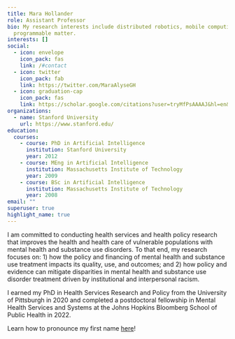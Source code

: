 ```yaml
---
title: Mara Hollander
role: Assistant Professor
bio: My research interests include distributed robotics, mobile computing and
  programmable matter.
interests: []
social:
  - icon: envelope
    icon_pack: fas
    link: /#contact
  - icon: twitter
    icon_pack: fab
    link: https://twitter.com/MaraAlyseGH
  - icon: graduation-cap
    icon_pack: fas
    link: https://scholar.google.com/citations?user=tryMfPsAAAAJ&hl=en&oi=ao
organizations:
  - name: Stanford University
    url: https://www.stanford.edu/
education:
  courses:
    - course: PhD in Artificial Intelligence
      institution: Stanford University
      year: 2012
    - course: MEng in Artificial Intelligence
      institution: Massachusetts Institute of Technology
      year: 2009
    - course: BSc in Artificial Intelligence
      institution: Massachusetts Institute of Technology
      year: 2008
email: ""
superuser: true
highlight_name: true
---
```

I am committed to conducting health services and health policy research that improves the health and health care of vulnerable populations with mental health and substance use disorders. To that end, my research focuses on: 1) how the policy and financing of mental health and substance use treatment impacts its quality, use, and outcomes; and 2) how policy and evidence can mitigate disparities in mental health and substance use disorder treatment driven by institutional and interpersonal racism.

I earned my PhD in Health Services Research and Policy from the University of Pittsburgh in 2020 and completed a postdoctoral fellowship in Mental Health Services and Systems at the Johns Hopkins Bloomberg School of Public Health in 2022.

Learn how to pronounce my first name [here](https://www.google.com/url?q=https%3A%2F%2Fnamedrop.io%2Fmarahollander&sa=D&sntz=1&usg=AOvVaw3uBVgW1jvmGZBEK_CTCxqC)!